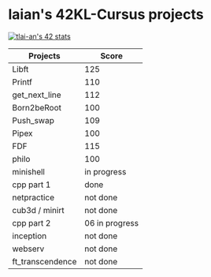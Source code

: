 # laian's 42KL-Cursus projects

[![tlai-an's 42 stats](https://badge42.vercel.app/api/v2/cleqyjybj00110gmu3g3si2xn/stats?cursusId=21&coalitionId=182)](https://github.com/JaeSeoKim/badge42)

|Projects | Score |
|---------|-------|
|Libft    |125    |
|Printf   |110    |
|get_next_line|112|
|Born2beRoot|100  |
|Push_swap|109|
|Pipex|100|
|FDF|115|
|philo|100|
|minishell|in progress|
|cpp part 1|done|
|netpractice|not done|
|cub3d / minirt|not done|
|cpp part 2|06 in progress|
|inception|not done|
|webserv|not done|
|ft_transcendence|not done|


